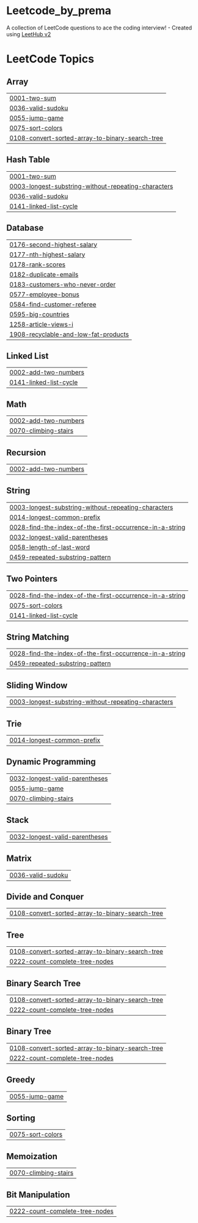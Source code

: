 # Leetcode_by_prema
A collection of LeetCode questions to ace the coding interview! - Created using [LeetHub v2](https://github.com/arunbhardwaj/LeetHub-2.0)

<!---LeetCode Topics Start-->
# LeetCode Topics
## Array
|  |
| ------- |
| [0001-two-sum](https://github.com/PremaDongare/Leetcode_by_prema/tree/master/0001-two-sum) |
| [0036-valid-sudoku](https://github.com/PremaDongare/Leetcode_by_prema/tree/master/0036-valid-sudoku) |
| [0055-jump-game](https://github.com/PremaDongare/Leetcode_by_prema/tree/master/0055-jump-game) |
| [0075-sort-colors](https://github.com/PremaDongare/Leetcode_by_prema/tree/master/0075-sort-colors) |
| [0108-convert-sorted-array-to-binary-search-tree](https://github.com/PremaDongare/Leetcode_by_prema/tree/master/0108-convert-sorted-array-to-binary-search-tree) |
## Hash Table
|  |
| ------- |
| [0001-two-sum](https://github.com/PremaDongare/Leetcode_by_prema/tree/master/0001-two-sum) |
| [0003-longest-substring-without-repeating-characters](https://github.com/PremaDongare/Leetcode_by_prema/tree/master/0003-longest-substring-without-repeating-characters) |
| [0036-valid-sudoku](https://github.com/PremaDongare/Leetcode_by_prema/tree/master/0036-valid-sudoku) |
| [0141-linked-list-cycle](https://github.com/PremaDongare/Leetcode_by_prema/tree/master/0141-linked-list-cycle) |
## Database
|  |
| ------- |
| [0176-second-highest-salary](https://github.com/PremaDongare/Leetcode_by_prema/tree/master/0176-second-highest-salary) |
| [0177-nth-highest-salary](https://github.com/PremaDongare/Leetcode_by_prema/tree/master/0177-nth-highest-salary) |
| [0178-rank-scores](https://github.com/PremaDongare/Leetcode_by_prema/tree/master/0178-rank-scores) |
| [0182-duplicate-emails](https://github.com/PremaDongare/Leetcode_by_prema/tree/master/0182-duplicate-emails) |
| [0183-customers-who-never-order](https://github.com/PremaDongare/Leetcode_by_prema/tree/master/0183-customers-who-never-order) |
| [0577-employee-bonus](https://github.com/PremaDongare/Leetcode_by_prema/tree/master/0577-employee-bonus) |
| [0584-find-customer-referee](https://github.com/PremaDongare/Leetcode_by_prema/tree/master/0584-find-customer-referee) |
| [0595-big-countries](https://github.com/PremaDongare/Leetcode_by_prema/tree/master/0595-big-countries) |
| [1258-article-views-i](https://github.com/PremaDongare/Leetcode_by_prema/tree/master/1258-article-views-i) |
| [1908-recyclable-and-low-fat-products](https://github.com/PremaDongare/Leetcode_by_prema/tree/master/1908-recyclable-and-low-fat-products) |
## Linked List
|  |
| ------- |
| [0002-add-two-numbers](https://github.com/PremaDongare/Leetcode_by_prema/tree/master/0002-add-two-numbers) |
| [0141-linked-list-cycle](https://github.com/PremaDongare/Leetcode_by_prema/tree/master/0141-linked-list-cycle) |
## Math
|  |
| ------- |
| [0002-add-two-numbers](https://github.com/PremaDongare/Leetcode_by_prema/tree/master/0002-add-two-numbers) |
| [0070-climbing-stairs](https://github.com/PremaDongare/Leetcode_by_prema/tree/master/0070-climbing-stairs) |
## Recursion
|  |
| ------- |
| [0002-add-two-numbers](https://github.com/PremaDongare/Leetcode_by_prema/tree/master/0002-add-two-numbers) |
## String
|  |
| ------- |
| [0003-longest-substring-without-repeating-characters](https://github.com/PremaDongare/Leetcode_by_prema/tree/master/0003-longest-substring-without-repeating-characters) |
| [0014-longest-common-prefix](https://github.com/PremaDongare/Leetcode_by_prema/tree/master/0014-longest-common-prefix) |
| [0028-find-the-index-of-the-first-occurrence-in-a-string](https://github.com/PremaDongare/Leetcode_by_prema/tree/master/0028-find-the-index-of-the-first-occurrence-in-a-string) |
| [0032-longest-valid-parentheses](https://github.com/PremaDongare/Leetcode_by_prema/tree/master/0032-longest-valid-parentheses) |
| [0058-length-of-last-word](https://github.com/PremaDongare/Leetcode_by_prema/tree/master/0058-length-of-last-word) |
| [0459-repeated-substring-pattern](https://github.com/PremaDongare/Leetcode_by_prema/tree/master/0459-repeated-substring-pattern) |
## Two Pointers
|  |
| ------- |
| [0028-find-the-index-of-the-first-occurrence-in-a-string](https://github.com/PremaDongare/Leetcode_by_prema/tree/master/0028-find-the-index-of-the-first-occurrence-in-a-string) |
| [0075-sort-colors](https://github.com/PremaDongare/Leetcode_by_prema/tree/master/0075-sort-colors) |
| [0141-linked-list-cycle](https://github.com/PremaDongare/Leetcode_by_prema/tree/master/0141-linked-list-cycle) |
## String Matching
|  |
| ------- |
| [0028-find-the-index-of-the-first-occurrence-in-a-string](https://github.com/PremaDongare/Leetcode_by_prema/tree/master/0028-find-the-index-of-the-first-occurrence-in-a-string) |
| [0459-repeated-substring-pattern](https://github.com/PremaDongare/Leetcode_by_prema/tree/master/0459-repeated-substring-pattern) |
## Sliding Window
|  |
| ------- |
| [0003-longest-substring-without-repeating-characters](https://github.com/PremaDongare/Leetcode_by_prema/tree/master/0003-longest-substring-without-repeating-characters) |
## Trie
|  |
| ------- |
| [0014-longest-common-prefix](https://github.com/PremaDongare/Leetcode_by_prema/tree/master/0014-longest-common-prefix) |
## Dynamic Programming
|  |
| ------- |
| [0032-longest-valid-parentheses](https://github.com/PremaDongare/Leetcode_by_prema/tree/master/0032-longest-valid-parentheses) |
| [0055-jump-game](https://github.com/PremaDongare/Leetcode_by_prema/tree/master/0055-jump-game) |
| [0070-climbing-stairs](https://github.com/PremaDongare/Leetcode_by_prema/tree/master/0070-climbing-stairs) |
## Stack
|  |
| ------- |
| [0032-longest-valid-parentheses](https://github.com/PremaDongare/Leetcode_by_prema/tree/master/0032-longest-valid-parentheses) |
## Matrix
|  |
| ------- |
| [0036-valid-sudoku](https://github.com/PremaDongare/Leetcode_by_prema/tree/master/0036-valid-sudoku) |
## Divide and Conquer
|  |
| ------- |
| [0108-convert-sorted-array-to-binary-search-tree](https://github.com/PremaDongare/Leetcode_by_prema/tree/master/0108-convert-sorted-array-to-binary-search-tree) |
## Tree
|  |
| ------- |
| [0108-convert-sorted-array-to-binary-search-tree](https://github.com/PremaDongare/Leetcode_by_prema/tree/master/0108-convert-sorted-array-to-binary-search-tree) |
| [0222-count-complete-tree-nodes](https://github.com/PremaDongare/Leetcode_by_prema/tree/master/0222-count-complete-tree-nodes) |
## Binary Search Tree
|  |
| ------- |
| [0108-convert-sorted-array-to-binary-search-tree](https://github.com/PremaDongare/Leetcode_by_prema/tree/master/0108-convert-sorted-array-to-binary-search-tree) |
| [0222-count-complete-tree-nodes](https://github.com/PremaDongare/Leetcode_by_prema/tree/master/0222-count-complete-tree-nodes) |
## Binary Tree
|  |
| ------- |
| [0108-convert-sorted-array-to-binary-search-tree](https://github.com/PremaDongare/Leetcode_by_prema/tree/master/0108-convert-sorted-array-to-binary-search-tree) |
| [0222-count-complete-tree-nodes](https://github.com/PremaDongare/Leetcode_by_prema/tree/master/0222-count-complete-tree-nodes) |
## Greedy
|  |
| ------- |
| [0055-jump-game](https://github.com/PremaDongare/Leetcode_by_prema/tree/master/0055-jump-game) |
## Sorting
|  |
| ------- |
| [0075-sort-colors](https://github.com/PremaDongare/Leetcode_by_prema/tree/master/0075-sort-colors) |
## Memoization
|  |
| ------- |
| [0070-climbing-stairs](https://github.com/PremaDongare/Leetcode_by_prema/tree/master/0070-climbing-stairs) |
## Bit Manipulation
|  |
| ------- |
| [0222-count-complete-tree-nodes](https://github.com/PremaDongare/Leetcode_by_prema/tree/master/0222-count-complete-tree-nodes) |
<!---LeetCode Topics End-->